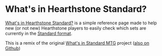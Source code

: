 # What's in Hearthstone Standard?
[What's in Hearthstone Standard?][0] is a simple reference page made to help new (or not new) Hearthstone players to easily
check which sets are currently in the [Standard format][1].

This is a remix of the original [What's in Standard MTG][2] project ([also on Github][3])

[0]: http://whatsinstandard.com/
[1]: http://hearthstone.gamepedia.com/Standard_format
[2]: http://whatsinstandard.com/
[3]: https://github.com/glacials/whatsinstandard

